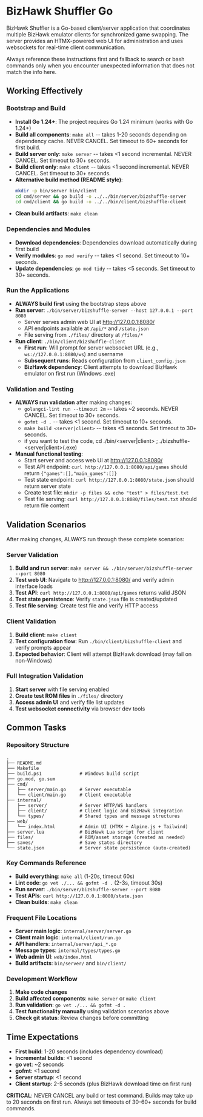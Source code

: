 # BizHawk Shuffler Go

BizHawk Shuffler is a Go-based client/server application that coordinates multiple BizHawk emulator clients for synchronized game swapping. The server provides an HTMX-powered web UI for administration and uses websockets for real-time client communication.

Always reference these instructions first and fallback to search or bash commands only when you encounter unexpected information that does not match the info here.

## Working Effectively

### Bootstrap and Build
- **Install Go 1.24+**: The project requires Go 1.24 minimum (works with Go 1.24+)
- **Build all components**: `make all` -- takes 1-20 seconds depending on dependency cache. NEVER CANCEL. Set timeout to 60+ seconds for first build.
- **Build server only**: `make server` -- takes <1 second incremental. NEVER CANCEL. Set timeout to 30+ seconds.
- **Build client only**: `make client` -- takes <1 second incremental. NEVER CANCEL. Set timeout to 30+ seconds.
- **Alternative build method (README style)**: 
  ```bash
  mkdir -p bin/server bin/client
  cd cmd/server && go build -o ../../bin/server/bizshuffle-server
  cd cmd/client && go build -o ../../bin/client/bizshuffle-client
  ```
- **Clean build artifacts**: `make clean`

### Dependencies and Modules
- **Download dependencies**: Dependencies download automatically during first build
- **Verify modules**: `go mod verify` -- takes <1 second. Set timeout to 10+ seconds.
- **Update dependencies**: `go mod tidy` -- takes <5 seconds. Set timeout to 30+ seconds.

### Run the Applications
- **ALWAYS build first** using the bootstrap steps above
- **Run server**: `./bin/server/bizshuffle-server --host 127.0.0.1 --port 8080`
  - Server serves admin web UI at http://127.0.0.1:8080/
  - API endpoints available at `/api/*` and `/state.json`
  - File serving from `./files/` directory at `/files/*`
- **Run client**: `./bin/client/bizshuffle-client`
  - **First run**: Will prompt for server websocket URL (e.g., `ws://127.0.0.1:8080/ws`) and username
  - **Subsequent runs**: Reads configuration from `client_config.json`
  - **BizHawk dependency**: Client attempts to download BizHawk emulator on first run (Windows .exe)

### Validation and Testing
- **ALWAYS run validation** after making changes:
  - `golangci-lint run --timeout 2m` -- takes ~2 seconds. NEVER CANCEL. Set timeout to 30+ seconds.
  - `gofmt -d .` -- takes <1 second. Set timeout to 10+ seconds.
  - `make build <server|client>` -- takes <5 seconds. Set timeout to 30+ seconds.
  - if you want to test the code, cd ./bin/<server|client> ; ./bizshuffle-<server|client>(.exe)
- **Manual functional testing**:
  - Start server and access web UI at http://127.0.0.1:8080/
  - Test API endpoint: `curl http://127.0.0.1:8080/api/games` should return `{"games":[],"main_games":[]}`
  - Test state endpoint: `curl http://127.0.0.1:8080/state.json` should return server state
  - Create test file: `mkdir -p files && echo "test" > files/test.txt`
  - Test file serving: `curl http://127.0.0.1:8080/files/test.txt` should return file content

## Validation Scenarios

After making changes, ALWAYS run through these complete scenarios:

### Server Validation
1. **Build and run server**: `make server && ./bin/server/bizshuffle-server --port 8080`
2. **Test web UI**: Navigate to http://127.0.0.1:8080/ and verify admin interface loads
3. **Test API**: `curl http://127.0.0.1:8080/api/games` returns valid JSON
4. **Test state persistence**: Verify `state.json` file is created/updated
5. **Test file serving**: Create test file and verify HTTP access

### Client Validation  
1. **Build client**: `make client`
2. **Test configuration flow**: Run `./bin/client/bizshuffle-client` and verify prompts appear
3. **Expected behavior**: Client will attempt BizHawk download (may fail on non-Windows)

### Full Integration Validation
1. **Start server** with file serving enabled
2. **Create test ROM files** in `./files/` directory
3. **Access admin UI** and verify file list updates
4. **Test websocket connectivity** via browser dev tools

## Common Tasks

### Repository Structure
```
.
├── README.md
├── Makefile
├── build.ps1              # Windows build script
├── go.mod, go.sum
├── cmd/
│   ├── server/main.go     # Server executable  
│   └── client/main.go     # Client executable
├── internal/
│   ├── server/            # Server HTTP/WS handlers
│   ├── client/            # Client logic and BizHawk integration
│   └── types/             # Shared types and message structures
├── web/
│   └── index.html         # Admin UI (HTMX + Alpine.js + Tailwind)
├── server.lua             # BizHawk Lua script for client
├── files/                 # ROM/asset storage (created as needed)
├── saves/                 # Save states directory
└── state.json             # Server state persistence (auto-created)
```

### Key Commands Reference
- **Build everything**: `make all` (1-20s, timeout 60s)
- **Lint code**: `go vet ./... && gofmt -d .` (2-3s, timeout 30s)  
- **Run server**: `./bin/server/bizshuffle-server --port 8080`
- **Test APIs**: `curl http://127.0.0.1:8080/state.json`
- **Clean builds**: `make clean`

### Frequent File Locations
- **Server main logic**: `internal/server/server.go`
- **Client main logic**: `internal/client/run.go`
- **API handlers**: `internal/server/api_*.go`
- **Message types**: `internal/types/types.go`
- **Web admin UI**: `web/index.html`
- **Build artifacts**: `bin/server/` and `bin/client/`

### Development Workflow
1. **Make code changes**
2. **Build affected components**: `make server` or `make client`
3. **Run validation**: `go vet ./... && gofmt -d .`
4. **Test functionality manually** using validation scenarios above
5. **Check git status**: Review changes before committing

## Time Expectations

- **First build**: 1-20 seconds (includes dependency download)
- **Incremental builds**: <1 second  
- **go vet**: ~2 seconds
- **gofmt**: <1 second
- **Server startup**: <1 second
- **Client startup**: 2-5 seconds (plus BizHawk download time on first run)

**CRITICAL**: NEVER CANCEL any build or test command. Builds may take up to 20 seconds on first run. Always set timeouts of 30-60+ seconds for build commands.